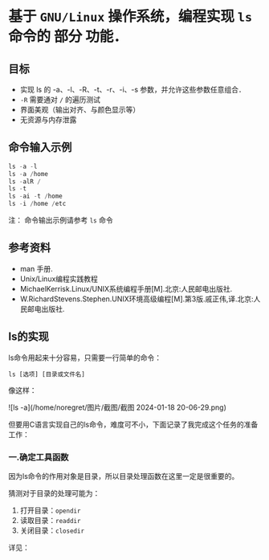 # 基于 `GNU/Linux` 操作系统，编程实现 `ls` 命令的 **部分** 功能．

## 目标

- 实现 ls 的 -a、-l、-R、-t、-r、-i、-s 参数，并允许这些参数任意组合．
- `-R` 需要通对 `/` 的遍历测试
- 界面美观（输出对齐、与颜色显示等）
- 无资源与内存泄露

## 命令输入示例

```c
ls -a -l
ls -a /home
ls -alR /
ls -t
ls -ai -t /home
ls -i /home /etc
```

注： 命令输出示例请参考 `ls` 命令

## 参考资料

- man 手册.
- Unix/Linux编程实践教程
- MichaelKerrisk.Linux/UNIX系统编程手册[M].北京:人民邮电出版社.
- W.RichardStevens.Stephen.UNIX环境高级编程[M].第3版.戚正伟,译.北京:人民邮电出版社.

## ls的实现

ls命令用起来十分容易，只需要一行简单的命令：

`ls [选项] [目录或文件名]`

像这样：

![ls -a](/home/noregret/图片/截图/截图 2024-01-18 20-06-29.png)

但要用C语言实现自己的ls命令，难度可不小，下面记录了我完成这个任务的准备工作：

### 一.确定工具函数

因为ls命令的作用对象是目录，所以目录处理函数在这里一定是很重要的。

猜测对于目录的处理可能为：

1. 打开目录：`opendir`
2. 读取目录：`readdir`
3. 关闭目录：`closedir`

详见：



